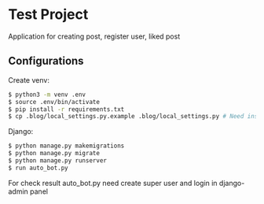 # Test Project
Application for creating post, register user, liked post

## Configurations

Create venv:
```sh
$ python3 -m venv .env
$ source .env/bin/activate
$ pip install -r requirements.txt
$ cp .blog/local_settings.py.example .blog/local_settings.py # Need insert api your Api key for hunter and clearbit
```

Django:
```sh
$ python manage.py makemigrations
$ python manage.py migrate
$ python manage.py runserver
$ run auto_bot.py
```
For check result auto_bot.py need create super user and login in django-admin panel
